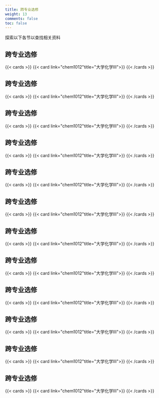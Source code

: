 ```yaml
---
title: 跨专业选修
weight: 13
comments: false
toc: false
---
```

探索以下各节以查找相关资料



## 跨专业选修
<!--more-->
{{< cards >}}
{{< card link="chem1012"title="大学化学III">}}
{{< /cards >}}





## 跨专业选修
<!--more-->
{{< cards >}}
{{< card link="chem1012"title="大学化学III">}}
{{< /cards >}}





## 跨专业选修
<!--more-->
{{< cards >}}
{{< card link="chem1012"title="大学化学III">}}
{{< /cards >}}





## 跨专业选修
<!--more-->
{{< cards >}}
{{< card link="chem1012"title="大学化学III">}}
{{< /cards >}}





## 跨专业选修
<!--more-->
{{< cards >}}
{{< card link="chem1012"title="大学化学III">}}
{{< /cards >}}





## 跨专业选修
<!--more-->
{{< cards >}}
{{< card link="chem1012"title="大学化学III">}}
{{< /cards >}}





## 跨专业选修
<!--more-->
{{< cards >}}
{{< card link="chem1012"title="大学化学III">}}
{{< /cards >}}





## 跨专业选修
<!--more-->
{{< cards >}}
{{< card link="chem1012"title="大学化学III">}}
{{< /cards >}}





## 跨专业选修
<!--more-->
{{< cards >}}
{{< card link="chem1012"title="大学化学III">}}
{{< /cards >}}





## 跨专业选修
<!--more-->
{{< cards >}}
{{< card link="chem1012"title="大学化学III">}}
{{< /cards >}}





## 跨专业选修
<!--more-->
{{< cards >}}
{{< card link="chem1012"title="大学化学III">}}
{{< /cards >}}





## 跨专业选修
<!--more-->
{{< cards >}}
{{< card link="chem1012"title="大学化学III">}}
{{< /cards >}}



